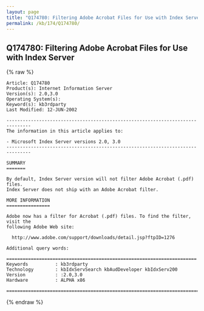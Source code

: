 ```yaml
---
layout: page
title: "Q174780: Filtering Adobe Acrobat Files for Use with Index Server"
permalink: /kb/174/Q174780/
---
```


## Q174780: Filtering Adobe Acrobat Files for Use with Index Server

{% raw %}

	Article: Q174780
	Product(s): Internet Information Server
	Version(s): 2.0,3.0
	Operating System(s): 
	Keyword(s): kb3rdparty
	Last Modified: 12-JUN-2002
	
	-------------------------------------------------------------------------------
	The information in this article applies to:
	
	- Microsoft Index Server versions 2.0, 3.0 
	-------------------------------------------------------------------------------
	
	SUMMARY
	=======
	
	By default, Index Server version will not filter Adobe Acrobat (.pdf) files.
	Index Server does not ship with an Adobe Acrobat filter.
	
	MORE INFORMATION
	================
	
	Adobe now has a filter for Acrobat (.pdf) files. To find the filter, visit the
	following Adobe Web site:
	
	  http://www.adobe.com/support/downloads/detail.jsp?ftpID=1276
	
	Additional query words:
	
	======================================================================
	Keywords          : kb3rdparty 
	Technology        : kbIdxServSearch kbAudDeveloper kbIdxServ200
	Version           : :2.0,3.0
	Hardware          : ALPHA x86
	
	=============================================================================
	

{% endraw %}
